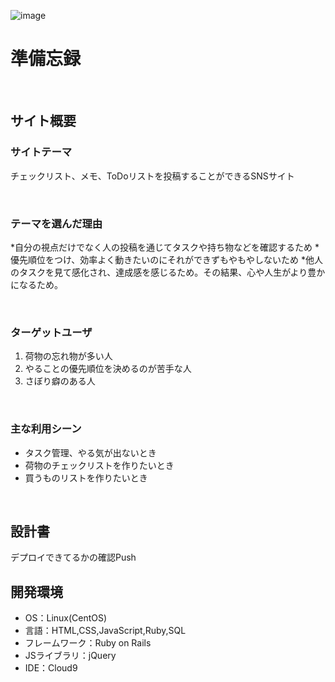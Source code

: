 ![image](https://github.com/user-attachments/assets/b64a1892-4dec-4b4e-a6dc-d9d08eb41f50)

# 準備忘録
​
## サイト概要
### サイトテーマ
チェックリスト、メモ、ToDoリストを投稿することができるSNSサイト
<!--何を『目的』とし、どのような『分類』なのかを簡潔に書く-->
​
### テーマを選んだ理由
*自分の視点だけでなく人の投稿を通じてタスクや持ち物などを確認するため
*優先順位をつけ、効率よく動きたいのにそれができずもやもやしないため
*他人のタスクを見て感化され、達成感を感じるため。その結果、心や人生がより豊かになるため。

<!--なぜこのようなテーマにしたかを説明する-->
​
### ターゲットユーザ
1. 荷物の忘れ物が多い人
2. やることの優先順位を決めるのが苦手な人
3. さぼり癖のある人

<!--誰に使ってもらうかを具体的に記載する-->
​
### 主な利用シーン
* タスク管理、やる気が出ないとき
* 荷物のチェックリストを作りたいとき
* 買うものリストを作りたいとき
<!--どのような時に使うのかの状況を記載すること-->
​
## 設計書
<!--テーマを設定・提出する時点では不要です-->
​デプロイできてるかの確認Push
## 開発環境
- OS：Linux(CentOS)
- 言語：HTML,CSS,JavaScript,Ruby,SQL
- フレームワーク：Ruby on Rails
- JSライブラリ：jQuery
- IDE：Cloud9